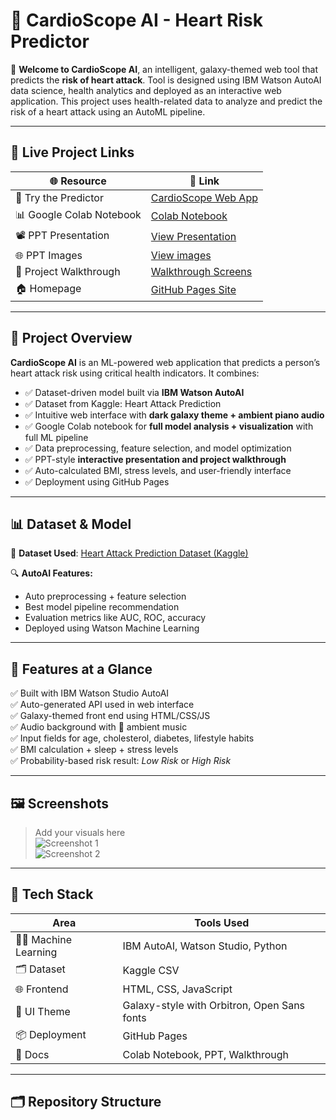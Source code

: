 # 💖 CardioScope AI - Heart Risk Predictor

🌌 **Welcome to CardioScope AI**, an intelligent, galaxy-themed web tool that predicts the **risk of heart attack**. Tool is designed using IBM Watson AutoAI data science, health analytics and deployed as an interactive web application. This project uses health-related data to analyze and predict the risk of a heart attack using an AutoML pipeline.

---

## 🚀 Live Project Links

| 🌐 Resource | 🔗 Link |
|------------|--------|
| 🧠 Try the Predictor | [CardioScope Web App](https://vaibhavidhankhar.github.io/IBM_CardioScope-AutoAI/#walkthrough) |
| 📊 Google Colab Notebook | [Colab Notebook](https://github.com/Vaibhavidhankhar/IBM_CardioScope-AutoAI/blob/main/CardioScope_Model_Code.ipynb) |
| 📽️ PPT Presentation | [View Presentation](CardioScope_Project_Presentation.pptx) |
| 🌐 PPT Images  | [View images](Presentation_Images)  |
| 📸 Project Walkthrough | [Walkthrough Screens](walkthrough) |
| 🏠 Homepage | [GitHub Pages Site](https://github.com/Vaibhavidhankhar/IBM_CardioScope-AutoAI.git) |

---

## 🧠 Project Overview

**CardioScope AI** is an ML-powered web application that predicts a person’s heart attack risk using critical health indicators. It combines:

- ✅ Dataset-driven model built via **IBM Watson AutoAI**
- ✅ Dataset from Kaggle: Heart Attack Prediction
- ✅ Intuitive web interface with **dark galaxy theme + ambient piano audio**
- ✅ Google Colab notebook for **full model analysis + visualization** with full ML pipeline
- ✅ Data preprocessing, feature selection, and model optimization
- ✅ PPT-style **interactive presentation and project walkthrough**
- ✅ Auto-calculated BMI, stress levels, and user-friendly interface
- ✅ Deployment using GitHub Pages
---

## 📊 Dataset & Model

📁 **Dataset Used**: [Heart Attack Prediction Dataset (Kaggle)](https://www.kaggle.com/datasets/iamsouravbanerjee/heart-attack-prediction-dataset)

🔍 **AutoAI Features:**
- Auto preprocessing + feature selection
- Best model pipeline recommendation
- Evaluation metrics like AUC, ROC, accuracy
- Deployed using Watson Machine Learning

---

## 🎯 Features at a Glance

✅ Built with IBM Watson Studio AutoAI  
✅ Auto-generated API used in web interface  
✅ Galaxy-themed front end using HTML/CSS/JS  
✅ Audio background with 🎹 ambient music  
✅ Input fields for age, cholesterol, diabetes, lifestyle habits  
✅ BMI calculation + sleep + stress levels  
✅ Probability-based risk result: *Low Risk* or *High Risk*

---

## 🖼️ Screenshots

> Add your visuals here  
> ![Screenshot 1](CardioScopeWebApp/assets/screenshot1.png)  
> ![Screenshot 2](CardioScopeWebApp/assets/screenshot2.png)

---

## 🧪 Tech Stack

| Area | Tools Used |
|------|------------|
| 👨‍💻 Machine Learning | IBM AutoAI, Watson Studio, Python |
| 🗂️ Dataset | Kaggle CSV |
| 🌐 Frontend | HTML, CSS, JavaScript |
| 🎨 UI Theme | Galaxy-style with Orbitron, Open Sans fonts |
| 📦 Deployment | GitHub Pages |
| 📄 Docs | Colab Notebook, PPT, Walkthrough |

---

## 🗂️ Repository Structure


